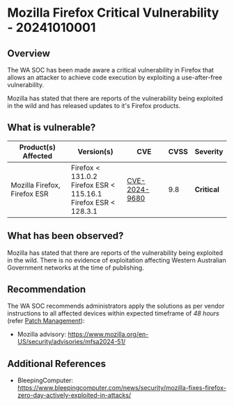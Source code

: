 # Mozilla Firefox Critical Vulnerability - 20241010001

## Overview

The WA SOC has been made aware a critical vulnerability in Firefox that allows an attacker to achieve code execution by exploiting a use-after-free vulnerability.

Mozilla has stated that there are reports of the vulnerability being exploited in the wild and has released updates to it's Firefox products.

## What is vulnerable?

| Product(s) Affected          | Version(s)                                                                    | CVE                                                             | CVSS | Severity     |
| ---------------------------- | ----------------------------------------------------------------------------- | --------------------------------------------------------------- | ---- | ------------ |
| Mozilla Firefox, Firefox ESR | Firefox < 131.0.2 <br> Firefox ESR < 115.16.1 <br> Firefox ESR < 128.3.1 | [CVE-2024-9680](https://nvd.nist.gov/vuln/detail/CVE-2024-9680) | 9.8  | **Critical** |

## What has been observed?

Mozilla has stated that there are reports of the vulnerability being exploited in the wild. There is no evidence of exploitation affecting Western Australian Government networks at the time of publishing.

## Recommendation

The WA SOC recommends administrators apply the solutions as per vendor instructions to all affected devices within expected timeframe of *48 hours* (refer [Patch Management](../guidelines/patch-management.md)):

- Mozilla advisory: <https://www.mozilla.org/en-US/security/advisories/mfsa2024-51/>

## Additional References

- BleepingComputer: <https://www.bleepingcomputer.com/news/security/mozilla-fixes-firefox-zero-day-actively-exploited-in-attacks/>
